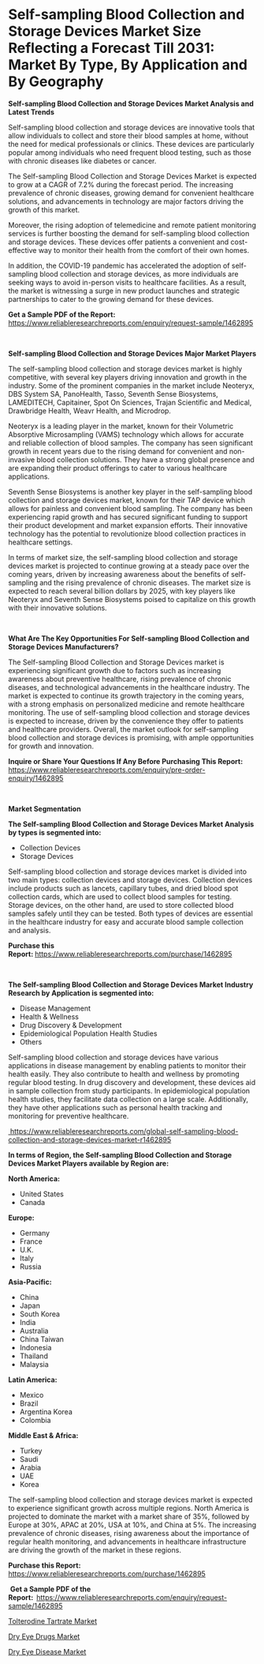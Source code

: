 <p><h1>Self-sampling Blood Collection and Storage Devices Market Size Reflecting a Forecast Till 2031: Market By Type, By Application and By Geography</h1></p><p><strong>Self-sampling Blood Collection and Storage Devices Market Analysis and Latest Trends</strong></p>
<p><p>Self-sampling blood collection and storage devices are innovative tools that allow individuals to collect and store their blood samples at home, without the need for medical professionals or clinics. These devices are particularly popular among individuals who need frequent blood testing, such as those with chronic diseases like diabetes or cancer.</p><p>The Self-sampling Blood Collection and Storage Devices Market is expected to grow at a CAGR of 7.2% during the forecast period. The increasing prevalence of chronic diseases, growing demand for convenient healthcare solutions, and advancements in technology are major factors driving the growth of this market.</p><p>Moreover, the rising adoption of telemedicine and remote patient monitoring services is further boosting the demand for self-sampling blood collection and storage devices. These devices offer patients a convenient and cost-effective way to monitor their health from the comfort of their own homes.</p><p>In addition, the COVID-19 pandemic has accelerated the adoption of self-sampling blood collection and storage devices, as more individuals are seeking ways to avoid in-person visits to healthcare facilities. As a result, the market is witnessing a surge in new product launches and strategic partnerships to cater to the growing demand for these devices.</p></p>
<p><strong>Get a Sample PDF of the Report:&nbsp;</strong> <a href="https://www.reliableresearchreports.com/enquiry/request-sample/1462895">https://www.reliableresearchreports.com/enquiry/request-sample/1462895</a></p>
<p>&nbsp;</p>
<p><strong>Self-sampling Blood Collection and Storage Devices Major Market Players</strong></p>
<p><p>The self-sampling blood collection and storage devices market is highly competitive, with several key players driving innovation and growth in the industry. Some of the prominent companies in the market include Neoteryx, DBS System SA, PanoHealth, Tasso, Seventh Sense Biosystems, LAMEDITECH, Capitainer, Spot On Sciences, Trajan Scientific and Medical, Drawbridge Health, Weavr Health, and Microdrop.</p><p>Neoteryx is a leading player in the market, known for their Volumetric Absorptive Microsampling (VAMS) technology which allows for accurate and reliable collection of blood samples. The company has seen significant growth in recent years due to the rising demand for convenient and non-invasive blood collection solutions. They have a strong global presence and are expanding their product offerings to cater to various healthcare applications.</p><p>Seventh Sense Biosystems is another key player in the self-sampling blood collection and storage devices market, known for their TAP device which allows for painless and convenient blood sampling. The company has been experiencing rapid growth and has secured significant funding to support their product development and market expansion efforts. Their innovative technology has the potential to revolutionize blood collection practices in healthcare settings.</p><p>In terms of market size, the self-sampling blood collection and storage devices market is projected to continue growing at a steady pace over the coming years, driven by increasing awareness about the benefits of self-sampling and the rising prevalence of chronic diseases. The market size is expected to reach several billion dollars by 2025, with key players like Neoteryx and Seventh Sense Biosystems poised to capitalize on this growth with their innovative solutions.</p></p>
<p>&nbsp;</p>
<p><strong>What Are The Key Opportunities For Self-sampling Blood Collection and Storage Devices Manufacturers?</strong></p>
<p><p>The Self-sampling Blood Collection and Storage Devices market is experiencing significant growth due to factors such as increasing awareness about preventive healthcare, rising prevalence of chronic diseases, and technological advancements in the healthcare industry. The market is expected to continue its growth trajectory in the coming years, with a strong emphasis on personalized medicine and remote healthcare monitoring. The use of self-sampling blood collection and storage devices is expected to increase, driven by the convenience they offer to patients and healthcare providers. Overall, the market outlook for self-sampling blood collection and storage devices is promising, with ample opportunities for growth and innovation.</p></p>
<p><strong>Inquire or Share Your Questions If Any Before Purchasing This Report:</strong> <a href="https://www.reliableresearchreports.com/enquiry/pre-order-enquiry/1462895">https://www.reliableresearchreports.com/enquiry/pre-order-enquiry/1462895</a></p>
<p>&nbsp;</p>
<p><strong>Market Segmentation</strong></p>
<p><strong>The Self-sampling Blood Collection and Storage Devices Market Analysis by types is segmented into:</strong></p>
<p><ul><li>Collection Devices</li><li>Storage Devices</li></ul></p>
<p><p>Self-sampling blood collection and storage devices market is divided into two main types: collection devices and storage devices. Collection devices include products such as lancets, capillary tubes, and dried blood spot collection cards, which are used to collect blood samples for testing. Storage devices, on the other hand, are used to store collected blood samples safely until they can be tested. Both types of devices are essential in the healthcare industry for easy and accurate blood sample collection and analysis.</p></p>
<p><strong>Purchase this Report:&nbsp;</strong><a href="https://www.reliableresearchreports.com/purchase/1462895">https://www.reliableresearchreports.com/purchase/1462895</a></p>
<p>&nbsp;</p>
<p><strong>The Self-sampling Blood Collection and Storage Devices Market Industry Research by Application is segmented into:</strong></p>
<p><ul><li>Disease Management</li><li>Health & Wellness</li><li>Drug Discovery & Development</li><li>Epidemiological Population Health Studies</li><li>Others</li></ul></p>
<p><p>Self-sampling blood collection and storage devices have various applications in disease management by enabling patients to monitor their health easily. They also contribute to health and wellness by promoting regular blood testing. In drug discovery and development, these devices aid in sample collection from study participants. In epidemiological population health studies, they facilitate data collection on a large scale. Additionally, they have other applications such as personal health tracking and monitoring for preventive healthcare.</p></p>
<p><a href="https://www.reliableresearchreports.com/global-self-sampling-blood-collection-and-storage-devices-market-r1462895">&nbsp;https://www.reliableresearchreports.com/global-self-sampling-blood-collection-and-storage-devices-market-r1462895</a></p>
<p><strong>In terms of Region, the Self-sampling Blood Collection and Storage Devices Market Players available by Region are:</strong></p>
<p>
    <p> <strong> North America: </strong>
        <ul>
            <li>United States</li>
            <li>Canada</li>
        </ul>
        </p> 
    <p> <strong> Europe: </strong>
        <ul>
            <li>Germany</li>
            <li>France</li>
            <li>U.K.</li>
            <li>Italy</li>
            <li>Russia</li>
        </ul>
        </p> 
    <p> <strong> Asia-Pacific: </strong>
        <ul>
            <li>China</li>
            <li>Japan</li>
            <li>South Korea</li>
            <li>India</li>
            <li>Australia</li>
            <li>China Taiwan</li>
            <li>Indonesia</li>
            <li>Thailand</li>
            <li>Malaysia</li>
        </ul>
        </p> 
    <p> <strong> Latin America: </strong>
        <ul>
            <li>Mexico</li>
            <li>Brazil</li>
            <li>Argentina Korea</li>
            <li>Colombia</li>
        </ul>
        </p> 
    <p> <strong> Middle East & Africa: </strong>
        <ul>
            <li>Turkey</li>
            <li>Saudi</li>
            <li>Arabia</li>
            <li>UAE</li>
            <li>Korea</li>
        </ul>
    </p>
    </p>
<p><p>The self-sampling blood collection and storage devices market is expected to experience significant growth across multiple regions. North America is projected to dominate the market with a market share of 35%, followed by Europe at 30%, APAC at 20%, USA at 10%, and China at 5%. The increasing prevalence of chronic diseases, rising awareness about the importance of regular health monitoring, and advancements in healthcare infrastructure are driving the growth of the market in these regions.</p></p>
<p><strong>Purchase this Report: </strong><a href="https://www.reliableresearchreports.com/purchase/1462895">https://www.reliableresearchreports.com/purchase/1462895</a></p>
<p>&nbsp;<strong>Get a Sample PDF of the Report:&nbsp;&nbsp;</strong><a href="https://www.reliableresearchreports.com/enquiry/request-sample/1462895">https://www.reliableresearchreports.com/enquiry/request-sample/1462895</a></p>
<p><strong></strong></p>
<p><p><a href="https://www.linkedin.com/pulse/analyzing-tolterodine-tartrate-market-global-industry-zpszc?trackingId=%2F0PBZxjO%2F1bb48E5MEbvfA%3D%3D">Tolterodine Tartrate Market</a></p><p><a href="https://www.linkedin.com/pulse/dry-eye-drugs-market-report-reveals-latest-trends-growth-c58uc?trackingId=e4KqEUhLwMR1kAoZ%2B%2F0Pww%3D%3D">Dry Eye Drugs Market</a></p><p><a href="https://www.linkedin.com/pulse/dry-eye-disease-market-competitive-analysis-trends-forecast-t4z0c?trackingId=M3k3KhL8gBwa06BMc8zFog%3D%3D">Dry Eye Disease Market</a></p></p>